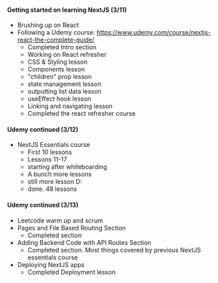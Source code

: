 #### Getting started on learning NextJS (3/11)
* Brushing up on React
* Following a Udemy course: https://www.udemy.com/course/nextjs-react-the-complete-guide/
    * Completed Intro section
    * Working on React refresher
    * CSS & Styling lesson
    * Components lesson
    * "children" prop lesson
    * state management lesson
    * outputting list data lesson
    * useEffect hook lesson
    * Linking and navigating lesson 
    * Completed the react refresher course
#### Udemy continued (3/12)
* NextJS Essentials course
    * First 10 lessons
    * Lessons 11-17
    * starting after whiteboarding 
    * A bunch more lessons
    * still more lesson D:
    * done. 48 lessons
#### Udemy continued (3/13)
* Leetcode warm up and scrum
* Pages and File Based Routing Section
    * Completed section
* Adding Backend Code with API Routes Section
    * Completed section. Most things covered by previous NextJS essentials course
* Deploying NextJS apps
    * Completed Deployment lesson
    

    

